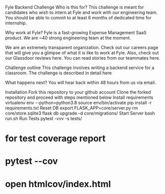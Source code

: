 Fyle Backend Challenge
Who is this for?
This challenge is meant for candidates who wish to intern at Fyle and work with our engineering team. You should be able to commit to at least 6 months of dedicated time for internship.

Why work at Fyle?
Fyle is a fast-growing Expense Management SaaS product. We are ~40 strong engineering team at the moment.

We are an extremely transparent organization. Check out our careers page that will give you a glimpse of what it is like to work at Fyle. Also, check out our Glassdoor reviews here. You can read stories from our teammates here.

Challenge outline
This challenge involves writing a backend service for a classroom. The challenge is described in detail here

What happens next?
You will hear back within 48 hours from us via email.

Installation
Fork this repository to your github account
Clone the forked repository and proceed with steps mentioned below
Install requirements
virtualenv env --python=python3.8
source env/bin/activate
pip install -r requirements.txt
Reset DB
export FLASK_APP=core/server.py
rm core/store.sqlite3
flask db upgrade -d core/migrations/
Start Server
bash run.sh
Run Tests
pytest -vvv -s tests/

# for test coverage report
# pytest --cov
# open htmlcov/index.html
